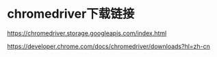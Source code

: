 # chromedriver下载链接

https://chromedriver.storage.googleapis.com/index.html

https://developer.chrome.com/docs/chromedriver/downloads?hl=zh-cn
